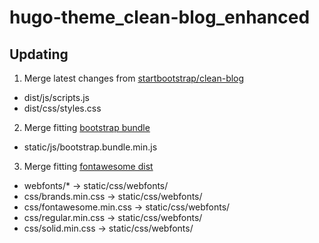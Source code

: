 # hugo-theme_clean-blog_enhanced

## Updating

1. Merge latest changes from [startbootstrap/clean-blog](https://github.com/StartBootstrap/startbootstrap-clean-blog)
- dist/js/scripts.js
- dist/css/styles.css

2. Merge fitting [bootstrap bundle](https://getbootstrap.com/docs/versions/)
- static/js/bootstrap.bundle.min.js

3. Merge fitting [fontawesome dist](https://fontawesome.com/download)
- webfonts/* -> static/css/webfonts/
- css/brands.min.css -> static/css/webfonts/
- css/fontawesome.min.css -> static/css/webfonts/
- css/regular.min.css -> static/css/webfonts/
- css/solid.min.css -> static/css/webfonts/

